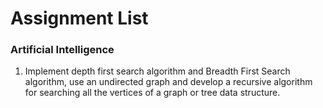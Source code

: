 # Assignment List

### Artificial Intelligence

1. Implement depth first search algorithm and Breadth First Search algorithm, use an undirected
graph and develop a recursive algorithm for searching all the vertices of a graph or tree data
structure.
